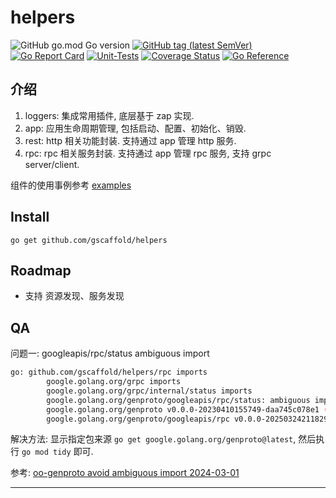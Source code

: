 # helpers
![GitHub go.mod Go version](https://img.shields.io/github/go-mod/go-version/gscaffold/helpers?style=flat-square)
[![GitHub tag (latest SemVer)](https://img.shields.io/github/tag/gscaffold/helpers)](https://github.com/gscaffold/helpers)
[![Go Report Card](https://goreportcard.com/badge/github.com/gscaffold/helpers)](https://goreportcard.com/report/github.com/gscaffold/helpers)
[![Unit-Tests](https://github.com/gscaffold/helpers/workflows/Go/badge.svg)](https://github.com/gscaffold/helpers/actions)
[![Coverage Status](https://coveralls.io/repos/github/gscaffold/helpers/badge.svg?branch=main)](https://coveralls.io/github/gscaffold/helpers?branch=main)
[![Go Reference](https://pkg.go.dev/badge/github.com/gscaffold/helpers.svg)](https://pkg.go.dev/github.com/gscaffold/helpers)

## 介绍
1. loggers: 集成常用插件, 底层基于 zap 实现.
2. app: 应用生命周期管理, 包括启动、配置、初始化、销毁.
3. rest: http 相关功能封装. 支持通过 app 管理 http 服务.
4. rpc: rpc 相关服务封装. 支持通过 app 管理 rpc 服务, 支持 grpc server/client.

组件的使用事例参考 [examples](./examples)

## Install
```shell
go get github.com/gscaffold/helpers
```

## Roadmap
- 支持 资源发现、服务发现

## QA
问题一: googleapis/rpc/status ambiguous import
```Bash
go: github.com/gscaffold/helpers/rpc imports
        google.golang.org/grpc imports
        google.golang.org/grpc/internal/status imports
        google.golang.org/genproto/googleapis/rpc/status: ambiguous import: found package google.golang.org/genproto/googleapis/rpc/status in multiple modules:
        google.golang.org/genproto v0.0.0-20230410155749-daa745c078e1 (/home/wzs/.go/pkg/mod/google.golang.org/genproto@v0.0.0-20230410155749-daa745c078e1/googleapis/rpc/status)
        google.golang.org/genproto/googleapis/rpc v0.0.0-20250324211829-b45e905df463 (/home/wzs/.go/pkg/mod/google.golang.org/genproto/googleapis/rpc@v0.0.0-20250324211829-b45e905df463/status)
```

解决方法: 显示指定包来源 `go get google.golang.org/genproto@latest`, 然后执行 `go mod tidy` 即可.

参考: [oo-genproto avoid ambiguous import 2024-03-01](https://github.com/googleapis/go-genproto/issues/1015)

---------


